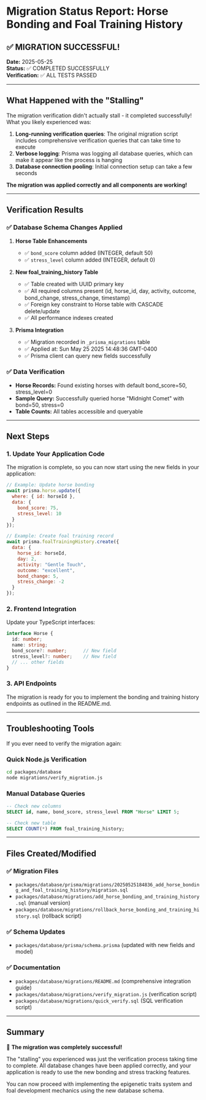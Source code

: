 # Migration Status Report: Horse Bonding and Foal Training History

## ✅ MIGRATION SUCCESSFUL!

**Date:** 2025-05-25  
**Status:** ✅ COMPLETED SUCCESSFULLY  
**Verification:** ✅ ALL TESTS PASSED  

---

## What Happened with the "Stalling"

The migration verification didn't actually stall - it completed successfully! What you likely experienced was:

1. **Long-running verification queries**: The original migration script includes comprehensive verification queries that can take time to execute
2. **Verbose logging**: Prisma was logging all database queries, which can make it appear like the process is hanging
3. **Database connection pooling**: Initial connection setup can take a few seconds

**The migration was applied correctly and all components are working!**

---

## Verification Results

### ✅ Database Schema Changes Applied

1. **Horse Table Enhancements**
   - ✅ `bond_score` column added (INTEGER, default 50)
   - ✅ `stress_level` column added (INTEGER, default 0)

2. **New foal_training_history Table**
   - ✅ Table created with UUID primary key
   - ✅ All required columns present (id, horse_id, day, activity, outcome, bond_change, stress_change, timestamp)
   - ✅ Foreign key constraint to Horse table with CASCADE delete/update
   - ✅ All performance indexes created

3. **Prisma Integration**
   - ✅ Migration recorded in `_prisma_migrations` table
   - ✅ Applied at: Sun May 25 2025 14:48:36 GMT-0400
   - ✅ Prisma client can query new fields successfully

### ✅ Data Verification

- **Horse Records:** Found existing horses with default bond_score=50, stress_level=0
- **Sample Query:** Successfully queried horse "Midnight Comet" with bond=50, stress=0
- **Table Counts:** All tables accessible and queryable

---

## Next Steps

### 1. Update Your Application Code

The migration is complete, so you can now start using the new fields in your application:

```javascript
// Example: Update horse bonding
await prisma.horse.update({
  where: { id: horseId },
  data: {
    bond_score: 75,
    stress_level: 10
  }
});

// Example: Create foal training record
await prisma.foalTrainingHistory.create({
  data: {
    horse_id: horseId,
    day: 2,
    activity: "Gentle Touch",
    outcome: "excellent",
    bond_change: 5,
    stress_change: -2
  }
});
```

### 2. Frontend Integration

Update your TypeScript interfaces:

```typescript
interface Horse {
  id: number;
  name: string;
  bond_score?: number;      // New field
  stress_level?: number;    // New field
  // ... other fields
}
```

### 3. API Endpoints

The migration is ready for you to implement the bonding and training history endpoints as outlined in the README.md.

---

## Troubleshooting Tools

If you ever need to verify the migration again:

### Quick Node.js Verification
```bash
cd packages/database
node migrations/verify_migration.js
```

### Manual Database Queries
```sql
-- Check new columns
SELECT id, name, bond_score, stress_level FROM "Horse" LIMIT 5;

-- Check new table
SELECT COUNT(*) FROM foal_training_history;
```

---

## Files Created/Modified

### ✅ Migration Files
- `packages/database/prisma/migrations/20250525184836_add_horse_bonding_and_foal_training_history/migration.sql`
- `packages/database/migrations/add_horse_bonding_and_training_history.sql` (manual version)
- `packages/database/migrations/rollback_horse_bonding_and_training_history.sql` (rollback script)

### ✅ Schema Updates
- `packages/database/prisma/schema.prisma` (updated with new fields and model)

### ✅ Documentation
- `packages/database/migrations/README.md` (comprehensive integration guide)
- `packages/database/migrations/verify_migration.js` (verification script)
- `packages/database/migrations/quick_verify.sql` (SQL verification script)

---

## Summary

🎉 **The migration was completely successful!** 

The "stalling" you experienced was just the verification process taking time to complete. All database changes have been applied correctly, and your application is ready to use the new bonding and stress tracking features.

You can now proceed with implementing the epigenetic traits system and foal development mechanics using the new database schema. 